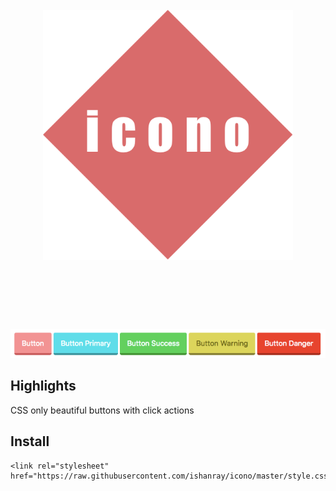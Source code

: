 <h1 align="center">
    <br>
    <img width="400" src="https://raw.githubusercontent.com/ishanray/icono/master/media/icono-logo.png" alt="icono">
    <br>
    <br>
    <br>
</h1>

<br>
<img src="https://raw.githubusercontent.com/ishanray/icono/master/media/buttons.png" alt="icono">
<br>

## Highlights

CSS only beautiful buttons with click actions

## Install

```
<link rel="stylesheet" href="https://raw.githubusercontent.com/ishanray/icono/master/style.css">
```
